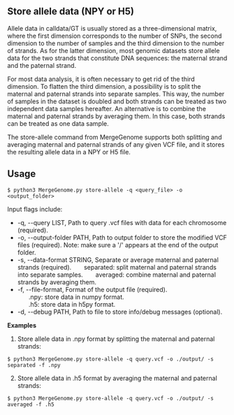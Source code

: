 ## Store allele data (NPY or H5)

Allele data in calldata/GT is usually stored as a three-dimensional matrix, where the first dimension corresponds to the number of SNPs, the second dimension to the number of samples and the third dimension to the number of strands. As for the latter dimension, most genomic datasets store allele data for the two strands that constitute DNA sequences: the maternal strand and the paternal strand.

For most data analysis, it is often necessary to get rid of the third dimension. To flatten the third dimension, a possibility is to split the maternal and paternal strands into separate samples. This way, the number of samples in the dataset is doubled and both strands can be treated as two independent data samples hereafter. An alternative is to combine the maternal and paternal strands by averaging them. In this case, both strands can be treated as one data sample.

The store-allele command from MergeGenome supports both splitting and averaging maternal and paternal strands of any given VCF file, and it stores the resulting allele data in a NPY or H5 file.

## Usage

```
$ python3 MergeGenome.py store-allele -q <query_file> -o <output_folder>
```

Input flags include:

* -q, --query LIST, Path to query .vcf files with data for each chromosome (required).
* -o, --output-folder PATH, Path to output folder to store the modified VCF files (required). Note: make sure a '/' appears at the end of the output folder.
* -s, --data-format STRING, Separate or average maternal and paternal strands (required).
&emsp;&ensp; separated: split maternal and paternal strands into separate samples.
&emsp;&ensp; averaged: combine maternal and  paternal strands by averaging them.
* -f, --file-format, Format of the output file (required).  
&emsp;&ensp; .npy: store data in numpy format.  
&emsp;&ensp; .h5: store data in h5py format.
* -d, --debug PATH, Path to file to store info/debug messages (optional).

**Examples**

1. Store allele data in .npy format by splitting the maternal and paternal strands:

```
$ python3 MergeGenome.py store-allele -q query.vcf -o ./output/ -s separated -f .npy
```

2. Store allele data in .h5 format by averaging the maternal and paternal strands:

```
$ python3 MergeGenome.py store-allele -q query.vcf -o ./output/ -s averaged -f .h5
```

